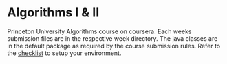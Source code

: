 # Algorithms I & II

Princeton University Algorithms course on coursera. Each weeks submission files are in the respective week directory. The java classes are in the default package as required by the course submission rules. Refer to the [checklist](http://coursera.cs.princeton.edu/algs4/checklists/percolation.html) to setup your environment.
